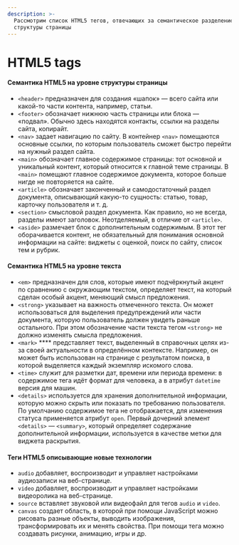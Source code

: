 ```yaml
---
description: >-
  Рассмотрим список HTML5 тегов, отвечающих за семантическое разделение
  структуры страницы
---
```


# HTML5 tags

#### Семантика HTML5 на уровне структуры страницы

* `<header>` предназначен для создания «шапок» — всего сайта или какой-то части контента, например, статьи.
* `<footer>` обозначает нижнюю часть страницы или блока — «подвал». Обычно здесь находятся контакты, ссылки на разделы сайта, копирайт.
* `<nav>` задает навигацию по сайту. В контейнер `<nav>` помещаются основные ссылки, по которым пользователь сможет быстро перейти на нужный раздел сайта.
* `<main>` обозначает главное содержимое страницы: тот основной и уникальный контент, который относится к главной теме страницы. В `<main>` помещают главное содержимое документа, которое больше нигде не повторяется на сайте.
* `<article>` обозначает законченный и самодостаточный раздел документа, описывающий какую-то сущность: статью, товар, карточку пользователя и т. д.
* `<section>` смысловой раздел документа. Как правило, но не всегда, разделы имеют заголовок. Неотделяемый, в отличие от `<article>`.
* `<aside>` размечает блок с дополнительным содержимым. В этот тег оборачивается контент, не обязательный для понимания основной информации на сайте: виджеты с оценкой, поиск по сайту, список тем и рубрик.

#### Семантика HTML5 на уровне текста

* `<em>` предназначен для слов, которые имеют подчёркнутый акцент по сравнению с окружающим текстом, определяет текст, на который сделан особый акцент, меняющий смысл предложения.
* `<strong>` указывает на важность отмеченного текста. Он может использоваться для выделения предупреждений или части документа, которую пользователь должен увидеть раньше остального. При этом обозначение части текста тегом `<strong>` не должно изменять смысла предложения.
* `<mark>`  ****  представляет текст, выделенный в справочных целях из-за своей актуальности в определённом контексте. Например, он может быть использован на странице с результатом поиска, в которой выделяется каждый экземпляр искомого слова.
* `<time>` служит для разметки дат, времени или периода времени: в содержимое тега идёт формат для человека, а в атрибут `datetime` версия для машин.
* `<details>` используется для хранения дополнительной информации, которую можно скрыть или показать по требованию пользователя. По умолчанию содержимое тега не отображается, для изменения статуса применяется атрибут `open`.  Первый дочерний элемент `<details>` — `<summary>`, который определяет содержание дополнительной информации, используется в качестве метки для виджета раскрытия.

#### Теги HTML5 описывающие новые технологии

* `audio` добавляет, воспроизводит и управляет настройками аудиозаписи на веб-странице.
* `video` добавляет, воспроизводит и управляет настройками видеоролика на веб-странице.
* `source` вставляет звуковой или видеофайл для тегов `audio` и `video`.
* `canvas` создает область, в которой при помощи JavaScript можно рисовать разные объекты, выводить изображения, трансформировать их и менять свойства. При помощи тега можно создавать рисунки, анимацию, игры и др.
